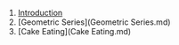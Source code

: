 1. [Introduction](Introduction.md) 
2. [Geometric Series](Geometric Series.md) 
3. [Cake Eating](Cake Eating.md)  